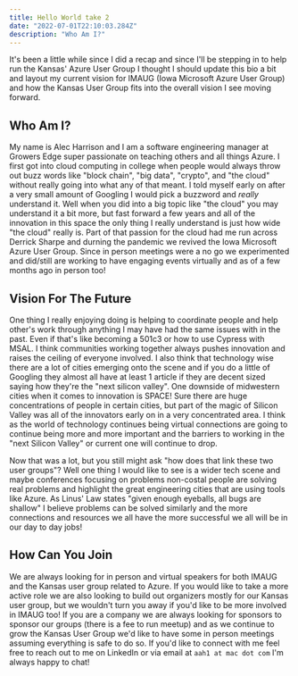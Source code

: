 ```yaml
---
title: Hello World take 2
date: "2022-07-01T22:10:03.284Z"
description: "Who Am I?"
---
```


It's been a little while since I did a recap and since I'll be stepping in to help run the Kansas' Azure User Group I thought I should update this bio a bit and layout my current vision for IMAUG (Iowa Microsoft Azure User Group) and how the Kansas User Group fits into the overall vision I see moving forward.

## Who Am I?

My name is Alec Harrison and I am a software engineering manager at Growers Edge super passionate on teaching others and all things Azure. I first got into cloud computing in college when people would always throw out buzz words like "block chain", "big data", "crypto", and "the cloud" without really going into what any of that meant. I told myself early on after a very small amount of Googling I would pick a buzzword and _really_ understand it. Well when you did into a big topic like "the cloud" you may understand it a bit more, but fast forward a few years and all of the innovation in this space the only thing I really understand is just how wide "the cloud" really is. Part of that passion for the cloud had me run across Derrick Sharpe and durning the pandemic we revived the Iowa Microsoft Azure User Group. Since in person meetings were a no go we experimented and did/still are working to have engaging events virtually and as of a few months ago in person too!

## Vision For The Future

One thing I really enjoying doing is helping to coordinate people and help other's work through anything I may have had the same issues with in the past. Even if that's like becoming a 501c3 or how to use Cypress with MSAL. I think communities working together always pushes innovation and raises the ceiling of everyone involved. I also think that technology wise there are a lot of cities emerging onto the scene and if you do a little of Googling they almost all have at least 1 article if they are decent sized saying how they're the "next silicon valley". One downside of midwestern cities when it comes to innovation is SPACE! Sure there are huge concentrations of people in certain cities, but part of the magic of Silicon Valley was all of the innovators early on in a very concentrated area. I think as the world of technology continues being virtual connections are going to continue being more and more important and the barriers to working in the "next Silicon Valley" or current one will continue to drop.

Now that was a lot, but you still might ask "how does that link these two user groups"? Well one thing I would like to see is a wider tech scene and maybe conferences focusing on problems non-costal people are solving real problems and highlight the great engineering cities that are using tools like Azure. As Linus' Law states "given enough eyeballs, all bugs are shallow" I believe problems can be solved similarly and the more connections and resources we all have the more successful we all will be in our day to day jobs!

## How Can You Join

We are always looking for in person and virtual speakers for both IMAUG and the Kansas user group related to Azure. If you would like to take a more active role we are also looking to build out organizers mostly for our Kansas user group, but we wouldn't turn you away if you'd like to be more involved in IMAUG too! If you are a company we are always looking for sponsors to sponsor our groups (there is a fee to run meetup) and as we continue to grow the Kansas User Group we'd like to have some in person meetings assuming everything is safe to do so. If you'd like to connect with me feel free to reach out to me on LinkedIn or via email at `aah1 at mac dot com` I'm always happy to chat!
